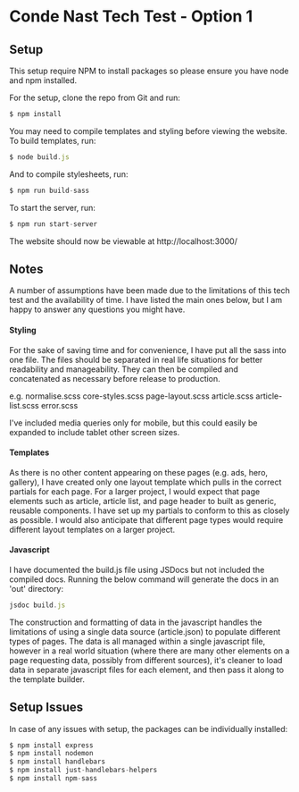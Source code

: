 
# Conde Nast Tech Test - Option 1

## Setup
This setup require NPM to install packages so please ensure you have node and npm installed.

For the setup, clone the repo from Git and run:

```js
$ npm install
```

You may need to compile templates and styling before viewing the website. To build templates, run:

```js
$ node build.js
```

And to compile stylesheets, run:

```js
$ npm run build-sass
```

To start the server, run:

```js
$ npm run start-server
```

The website should now be viewable at http://localhost:3000/


## Notes
A number of assumptions have been made due to the limitations of this tech test and the availability of time. I have listed the main ones below, but I am happy to answer any questions you might have.

#### Styling
For the sake of saving time and for convenience, I have put all the sass into one file. The files should be separated in real life situations for better readability and manageability. They can then be compiled and concatenated as necessary before release to production. 
 
e.g.    normalise.scss
        core-styles.scss
        page-layout.scss
        article.scss
        article-list.scss
        error.scss

I've included media queries only for mobile, but this could easily be expanded to include tablet other screen sizes.

#### Templates
As there is no other content appearing on these pages (e.g. ads, hero, gallery), I have created only one layout template which pulls in the correct partials for each page. For a larger project, I would expect that page elements such as article, article list, and page header to built as generic, reusable components. I have set up my partials to conform to this as closely as possible. I would also anticipate that different page types would require different layout templates on a larger project.

#### Javascript
I have documented the build.js file using JSDocs but not included the compiled docs. Running the below command will generate the docs in an 'out' directory:

```js
jsdoc build.js
```

The construction and formatting of data in the javascript handles the limitations of using a single data source (article.json) to populate different types of pages. The data is all managed within a single javascript file, however in a real world situation (where there are many other elements on a page requesting data, possibly from different sources), it's cleaner to load data in separate javascript files for each element, and then pass it along to the template builder.


## Setup Issues
In case of any issues with setup, the packages can be individually installed:

```js
$ npm install express
$ npm install nodemon
$ npm install handlebars
$ npm install just-handlebars-helpers
$ npm install npm-sass
```
